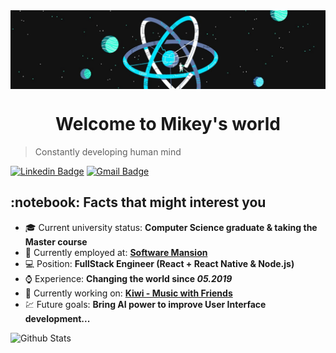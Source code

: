 <img src="./background.jpg" align="center" />
<h1 align="center">
  Welcome to Mikey's world
</h1>

> Constantly developing human mind

[![Linkedin Badge](https://img.shields.io/badge/-Lindkedin-blue?style=flat-square&logo=Linkedin&logoColor=white&link=https://www.linkedin.com/in/mikolaj-zatorski/)](https://www.linkedin.com/in/mikolaj-zatorski/) 
[![Gmail Badge](https://img.shields.io/badge/-Gmail-Red?style=flat-square&logo=Gmail&logoColor=white&link=mailto:mikolajzatorski1@gmail.com)](mailto:mikolajzatorski1@gmail.com)


<h2>:notebook: Facts that might interest you </h2>

  * :mortar_board: Current university status: **Computer Science graduate & taking the Master course**
  * :money_with_wings: Currently employed at: **[Software Mansion](https://swmansion.com/)**
  * :computer: Position: **FullStack Engineer (React + React Native & Node.js)**
  * :watch: Experience: **Changing the world since *05.2019***
  * :sushi: Currently working on: **[Kiwi - Music with Friends](https://apps.apple.com/us/app/kiwi-music-with-your-friends/id1614352817)**
  * :chart: Future goals: **Bring AI power to improve User Interface development...**


![Github Stats](https://github-readme-stats.vercel.app/api?username=MikeyZat&count_private=true&show_icons=true&title_color=fff&icon_color=79ff97&text_color=9f9f9f&bg_color=151515)
